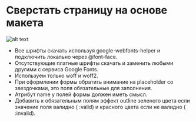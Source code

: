 # Сверстать страницу на основе макета

![alt text](https://github.com/Manuilenkoart/readme/raw/master/FE-cource/html-css/img/homework-07.png)

- Все шрифты скачать используя google-webfonts-helper и подключить локально через @font-face.
- Отсутствующие платные шрифты скачать и заменить любыми другими с сервиса Google Fonts.
- Используем только woff и woff2.
- При оформлении формы обратить внимание на placeholder со звездочками, это поля обязательные для заполнения.
- Атрибут name у полей формы должен иметь смысл.
- Добавить к обязательным полям эффект outline зеленого цвета если значение поля валидно ( :valid) и красного цвета если не валидно ( :invalid).
